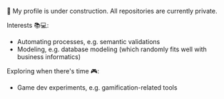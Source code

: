 🚧 My profile is under construction. All repositories are currently private.

Interests 📚💻:
* Automating processes, e.g. semantic validations
* Modeling, e.g. database modeling (which randomly fits well with business informatics) <br>

Exploring when there's time 🎮:
* Game dev experiments, e.g. gamification-related tools
